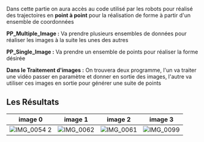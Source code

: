 
Dans cette partie on aura accès au code utilisé par les robots pour réalisé des trajectoires en **point à point** pour la réalisation de forme à partir d'un ensemble de coordonnées

**PP_Multiple_Image :** Va prendre plusieurs ensembles de données pour réaliser les images à la suite les unes des autres

**PP_Single_Image :** Va prendre un ensemble de points pour réaliser la forme désirée

**Dans le Traitement d'images :** On trouvera deux programme, l'un va traiter une vidéo passer en paramètre et donner en sortie des images, l'autre va utiliser ces images en sortie pour générer une suite de points

## Les Résultats 

image 0          |  image 1           |  image 2           |  image 3   
:-------------------------:|:-------------------------:|:-------------------------:|:-------------------------:
![IMG_0054 2](https://user-images.githubusercontent.com/30113273/115061555-9e93ff80-9ee9-11eb-8598-621cf96a40c6.JPG) |  ![IMG_0062](https://user-images.githubusercontent.com/30113273/115061577-a3f14a00-9ee9-11eb-8db7-18c50e95a0cb.JPG) | ![IMG_0061](https://user-images.githubusercontent.com/30113273/115061600-aa7fc180-9ee9-11eb-83f4-30fe01503224.JPG) | ![IMG_0099](https://user-images.githubusercontent.com/30113273/115061618-b075a280-9ee9-11eb-8c49-9d418801fea3.JPG)
